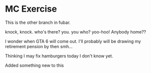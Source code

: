# MC Exercise

This is the other branch in fubar.

knock, knock.
who's there?
you.
you who?
yoo-hoo! Anybody home??

I wonder when GTA 6 will come out. I'll probably will be drawing my retirement pension by then smh...

Thinking I may fix hamburgers today I don't know yet.


Added something new to this

